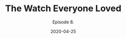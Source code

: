 ---
#NOTES: don't use "#" or ":" those mess with the code
# What is the name of the episode?
title: The Watch Everyone Loved
# What is the subtotitle of the episode? this will show up in the
subtitle: Episode 8.

# NO CHANGE don't change this 
#VVVVVVVVVVVVVVVVVVVVVVVVVVVVVVVVVVVVVVVVVVVVVVV
layout: default
comments: true

# Add +1 to the latest episode. This controls where in the grid the episode will show up
#e.g if the latest episode is number 8, this episode should be number 9
modal-id: 8
# Creation date
date: 2020-04-25
#main image. image should go in img/portfolio
img: The Watch Everyone Loved.png
#thumbnail image. image should go in img/portfolio
thumbnail: default-thumbnail.png
#description of the image when hoving over, useful to the visually impaired
alt: Sci-fi week!
#date that will be displayed
project-date: Apr 2020
#who participated?
guests: Paul - Flo - Matt - Dan  
#noir, sci-fi and such
genre: Sci-fi

description: Genre week! Sci fi! Florine (of Impro Fou Fou) Matt Lovelace (Impro Fou Fou, ZMACK and this podcast!), and Paul weave a tale leaping through time and space, with music supplied by Dan Richard Fister. It's a great time.

#link to the individual episodes in each platform
spoti-link: https://open.spotify.com/episode/6uHE127ljwkWyqXOyF2GPI?si=E8RLwSpLQ1aaVkgPBw-sEA
apple-link: https://podcasts.apple.com/us/podcast/the-offer-an-improvised-story/id1501625817?i=1000472605964
tunein-link: https://tunein.com/podcasts/Comedy-Podcasts/The-Offer-p1300957/?topicId=141042494
switcher-link: https://www.stitcher.com/podcast/the-offer-an-improv-podcast/e/68585020

---